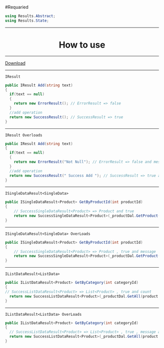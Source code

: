 #Requaried
```c#
using Results.Abstract;
using Results.State;
```
<hr/>
<h1 align="center">How to use</h1>
<hr/>

<a href="https://www.nuget.org/packages/Cagdas.Method.Results/">Download</a>

<hr/>

`IResult`
```c#
public IResult Add(string text)
{
  if(text == null)
  {
    return new ErrorResult(); // ErrorResult => false 
  }
  //add operation
  return new SuccessResult(); // SuccessResult => true
}
```
<hr/>

`IResult Overloads`
```c#
public IResult Add(string text)
{
  if(text == null)
  {
    return new ErrorResult("Not Null"); // ErrorResult => false and message
  }
  //add operation
  return new SuccessResult(" Success Add "); // SuccessResult => true and message
}
```


<hr/>

`ISingleDataResult<SingleData>`
```c#
public ISingleDataResult<Product> GetByProductId(int productId)
{
    // SuccessSingleDataResult<Product> => Product and true 
    return new SuccessSingleDataResult<Product>(_productDal.GetProduct(product => product.Id == productId)); 
}
```

<hr/>

`ISingleDataResult<SingleData> OverLoads`
```c#
public ISingleDataResult<Product> GetByProductId(int productId)
{
    // SuccessSingleDataResult<Product> => Product , true and message
    return new SuccessSingleDataResult<Product>(_productDal.GetProduct(product => product.Id == productId)," Data Listed ");  
}
```

<hr/>

`IListDataResult<ListData>`
```c#
public IListDataResult<Product> GetByCategory(int categoryId)
{
// SuccessListDataResult<Product> => List<Product> , true and count
  return new SuccessListDataResult<Product>(_productDal.GetAll(product => product.categoryId == categoryId)); 
}
```

<hr/>

`IListDataResult<ListData> OverLoads`
```c#
public IListDataResult<Product> GetByCategory(int categoryId)
{
  // SuccessListDataResult<Product> => List<Product> , true , message and count
  return new SuccessListDataResult<Product>(_productDal.GetAll(product => product.categoryId == categoryId)); 
}
```
